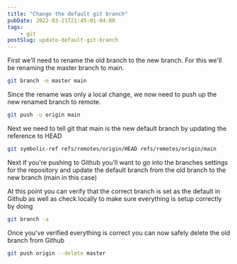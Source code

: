 ```yaml
---
title: "Change the default git branch"
pubDate: 2022-03-21T21:45:01-04:00
tags:
    - git
postSlug: update-default-git-branch
---
```


First we'll need to rename the old branch to the new branch. For this we'll be renaming the master branch to main.

<!--more-->

```bash
git branch -m master main
```

Since the rename was only a local change, we now need to push up the new renamed branch to remote.

```bash
git push -u origin main
```

Next we need to tell git that main is the new default branch by updating the reference to HEAD

```bash
git symbolic-ref refs/remotes/origin/HEAD refs/remotes/origin/main
```

Next if you're pushing to Github you'll want to go into the branches settings for the repository and update the default branch from the old branch to the new branch (main in this case)

At this point you can verify that the correct branch is set as the default in Github as well as check locally to make sure everything is setup correctly by doing

```bash
git branch -a
```

Once  you've verified everything is correct you can now safely delete the old branch from Github

```bash
git push origin --delete master
```
